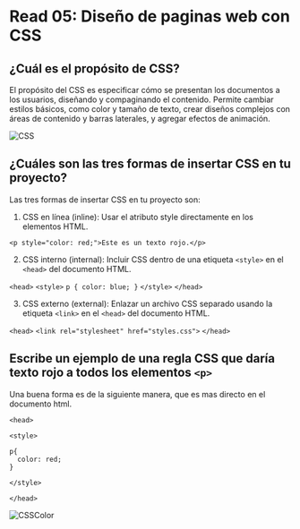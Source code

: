 # Read 05: Diseño de paginas web con CSS
## ¿Cuál es el propósito de CSS?
El propósito del CSS es especificar cómo se presentan los documentos a los usuarios, diseñando y compaginando el contenido. Permite cambiar estilos básicos, como color y tamaño de texto, crear diseños complejos con áreas de contenido y barras laterales, y agregar efectos de animación.

![CSS](https://ksra.eu/wp-content/uploads/2021/05/Vp9WvV7YKdH4k8sKRePcE8-1200-80.jpeg)

## ¿Cuáles son las tres formas de insertar CSS en tu proyecto?
Las tres formas de insertar CSS en tu proyecto son:

1. CSS en línea (inline): Usar el atributo style directamente en los elementos HTML.

`<p style="color: red;">Este es un texto rojo.</p>`

2. CSS interno (internal): Incluir CSS dentro de una etiqueta `<style>` en el `<head>` del documento HTML.

`<head>`
  `<style>`
    `p { color: blue; }`
  `</style>`
`</head>`

3. CSS externo (external): Enlazar un archivo CSS separado usando la etiqueta `<link>` en el `<head>` del documento HTML.

`<head>`
  `<link rel="stylesheet" href="styles.css">`
`</head>`


## Escribe un ejemplo de una regla CSS que daría texto rojo a todos los elementos `<p>`
Una buena forma es de la siguiente manera, que es mas directo en el documento html.

`<head>`

  `<style>`

    p{
      color: red;
    }

  `</style>`

`</head>`

![CSSColor](https://developer.mozilla.org/es/docs/Learn/Getting_started_with_the_web/CSS_basics/css-declaration-small.png)